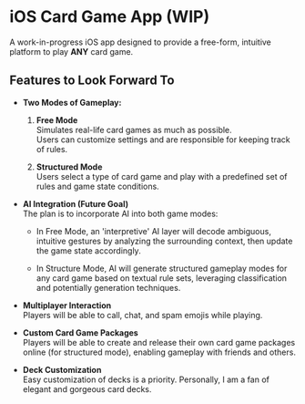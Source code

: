 # iOS Card Game App (WIP)

A work-in-progress iOS app designed to provide a free-form, intuitive platform to play **ANY** card game.

## Features to Look Forward To

- **Two Modes of Gameplay:**
  
  1. **Free Mode**  
     Simulates real-life card games as much as possible.  
     Users can customize settings and are responsible for keeping track of rules.
  
  2. **Structured Mode**  
     Users select a type of card game and play with a predefined set of rules and game state conditions.

- **AI Integration (Future Goal)**  
  The plan is to incorporate AI into both game modes:

  - In Free Mode, an 'interpretive' AI layer will decode ambiguous, intuitive gestures by analyzing the surrounding context, then update the game state accordingly.

  - In Structure Mode, AI will generate structured gameplay modes for any card game based on textual rule sets, leveraging classification and potentially generation techniques.
    
- **Multiplayer Interaction**  
  Players will be able to call, chat, and spam emojis while playing.

- **Custom Card Game Packages**  
  Players will be able to create and release their own card game packages online (for structured mode), enabling gameplay with friends and others.

- **Deck Customization**  
  Easy customization of decks is a priority. Personally, I am a fan of elegant and gorgeous card decks.
